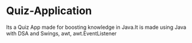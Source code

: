 # Quiz-Application
Its a Quiz App made for boosting knowledge in Java.It is made using Java with DSA and Swings, awt, awt.EventListener
